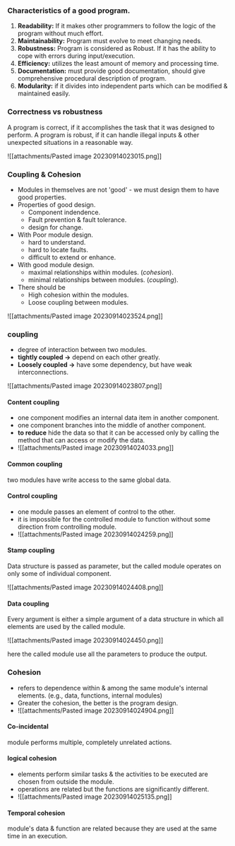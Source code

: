 
### Characteristics of a good program. 

1. **Readability:** If it makes other programmers to follow the logic of the program without much effort. 
2. **Maintainability:** Program must evolve to meet changing needs. 
3. **Robustness:** Program is considered as Robust. If it has the ability to cope with errors during input/execution.
4. **Efficiency:** utilizes the least amount of memory and processing time. 
5. **Documentation:** must provide good documentation, should give comprehensive procedural description of program. 
6. **Modularity:** if it divides into independent parts which can be modified & maintained easily. 


### Correctness vs robustness 
A program is correct, if it accomplishes the task that it was designed to perform. 
A program is robust, if it can handle illegal inputs & other unexpected situations in a reasonable way. 

![[attachments/Pasted image 20230914023015.png]]

### Coupling & Cohesion 

- Modules in themselves are not 'good' - we must design them to have good properties. 
- Properties of good design. 
	- Component indendence. 
	- Fault prevention & fault tolerance. 
	- design for change. 
- With Poor module design.
	- hard to understand.
	- hard to locate faults.
	- difficult to extend or enhance. 
- With good module design. 
	- maximal relationships within modules. (*cohesion*).
	- minimal relationships between modules. (*coupling*).
- There should be
	- High cohesion within the modules. 
	- Loose coupling between modules. 

![[attachments/Pasted image 20230914023524.png]]

### coupling 
- degree of interaction between two modules. 
- **tightly coupled ->** depend on each other greatly. 
- **Loosely coupled ->** have some dependency, but have weak interconnections. 

![[attachments/Pasted image 20230914023807.png]]

#### Content coupling
- one component modifies an internal data item in another component.
- one component branches into the middle of another component. 
- **to reduce** hide the data so that it can be accessed only by calling the method that can access or modify the data. 
- ![[attachments/Pasted image 20230914024033.png]]

#### Common coupling
two modules have write access to the same global data. 

#### Control coupling
- one module passes an element of control to the other. 
- it is impossible for the controlled module to function without some direction from controlling module. 
- ![[attachments/Pasted image 20230914024259.png]]

#### Stamp coupling
Data structure is passed as parameter, but the called module operates on only some of individual component. 

![[attachments/Pasted image 20230914024408.png]]

#### Data coupling
Every argument is either a simple argument of a data structure in which all elements are used by the called module. 

![[attachments/Pasted image 20230914024450.png]]

here the called module use all the parameters to produce the output. 


### Cohesion 
- refers to dependence within & among the same module's internal elements. (e.g., data, functions, internal modules)
- Greater the cohesion, the better is the program design. 
- ![[attachments/Pasted image 20230914024904.png]]


#### Co-incidental 
module performs multiple, completely unrelated actions. 

#### logical cohesion
- elements perform similar tasks & the activities to be executed are chosen from outside the module. 
- operations are related but the functions are significantly different. 
- ![[attachments/Pasted image 20230914025135.png]]

#### Temporal cohesion
module's data & function are related because they are used at the same time in an execution. 